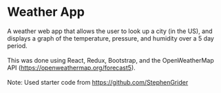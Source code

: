 # Weather App

A weather web app that allows the user to look up a city (in the US), and displays a graph of the temperature, pressure, and humidity over a 5 day period.
<br />
<br />
This was done using React, Redux, Bootstrap, and the OpenWeatherMap API (https://openweathermap.org/forecast5).
<br />
<br />
Note: Used starter code from https://github.com/StephenGrider